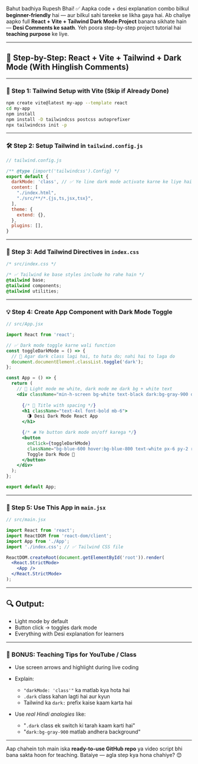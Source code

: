 Bahut badhiya Rupesh Bhai! ✅
Aapka code + desi explanation combo bilkul **beginner-friendly** hai — aur bilkul sahi tareeke se likha gaya hai. Ab chaliye aapko full **React + Vite + Tailwind Dark Mode Project** banana sikhate hain — **Desi Comments ke saath**. Yeh poora step-by-step project tutorial hai **teaching purpose** ke liye.

---

## 🚀 Step-by-Step: React + Vite + Tailwind + Dark Mode (With Hinglish Comments)

---

### 🧱 Step 1: Tailwind Setup with Vite (Skip if Already Done)

```bash
npm create vite@latest my-app --template react
cd my-app
npm install
npm install -D tailwindcss postcss autoprefixer
npx tailwindcss init -p
```

---

### 🛠 Step 2: Setup Tailwind in `tailwind.config.js`

```js
// tailwind.config.js

/** @type {import('tailwindcss').Config} */
export default {
  darkMode: 'class', // ✅ Ye line dark mode activate karne ke liye hai
  content: [
    "./index.html",
    "./src/**/*.{js,ts,jsx,tsx}",
  ],
  theme: {
    extend: {},
  },
  plugins: [],
}
```

---

### 🎨 Step 3: Add Tailwind Directives in `index.css`

```css
/* src/index.css */

/* ✅ Tailwind ke base styles include ho rahe hain */
@tailwind base;
@tailwind components;
@tailwind utilities;
```

---

### 💡 Step 4: Create App Component with Dark Mode Toggle

```jsx
// src/App.jsx

import React from 'react';

// ✅ Dark mode toggle karne wali function
const toggleDarkMode = () => {
  // 🌙 Agar dark class lagi hai, to hata do; nahi hai to laga do
  document.documentElement.classList.toggle('dark');
};

const App = () => {
  return (
    // 📱 Light mode me white, dark mode me dark bg + white text
    <div className="min-h-screen bg-white text-black dark:bg-gray-900 dark:text-white flex flex-col items-center justify-center p-8">
      
      {/* 🧾 Title with spacing */}
      <h1 className="text-4xl font-bold mb-6">
        🌗 Desi Dark Mode React App
      </h1>

      {/* 🛎️ Ye button dark mode on/off karega */}
      <button 
        onClick={toggleDarkMode} 
        className="bg-blue-600 hover:bg-blue-800 text-white px-6 py-2 rounded transition">
        Toggle Dark Mode 🔄
      </button>
    </div>
  );
};

export default App;
```

---

### 🧩 Step 5: Use This App in `main.jsx`

```jsx
// src/main.jsx

import React from 'react';
import ReactDOM from 'react-dom/client';
import App from './App';
import './index.css'; // ✅ Tailwind CSS file

ReactDOM.createRoot(document.getElementById('root')).render(
  <React.StrictMode>
    <App />
  </React.StrictMode>
);
```

---

## 🔍 Output:

* Light mode by default
* Button click → toggles dark mode
* Everything with Desi explanation for learners

---

### 🎁 BONUS: Teaching Tips for YouTube / Class

* Use screen arrows and highlight during live coding
* Explain:

  * `"darkMode: 'class'"` ka matlab kya hota hai
  * `.dark` class kahan lagti hai aur kyun
  * Tailwind ka `dark:` prefix kaise kaam karta hai
* Use *real Hindi analogies* like:

  * "`.dark` class ek switch ki tarah kaam karti hai"
  * "`dark:bg-gray-900` matlab andhera background"

---

Aap chahein toh main iska **ready-to-use GitHub repo** ya video script bhi bana sakta hoon for teaching.
Bataiye — agla step kya hona chahiye? 😊
